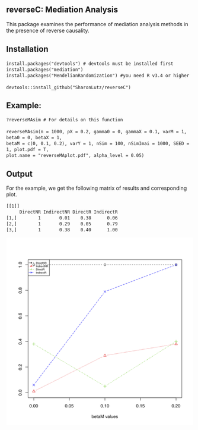 

## reverseC: Mediation Analysis
This package examines the performance of mediation analysis methods in the presence of reverse causality.

## Installation
```
install.packages("devtools") # devtools must be installed first
install.packages("mediation")
install.packages("MendelianRandomization") #you need R v3.4 or higher

devtools::install_github("SharonLutz/reverseC")
```

## Example:
```
?reverseMAsim # For details on this function

reverseMAsim(n = 1000, pX = 0.2, gamma0 = 0, gammaX = 0.1, varM = 1, beta0 = 0, betaX = 1, 
betaM = c(0, 0.1, 0.2), varY = 1, nSim = 100, nSimImai = 1000, SEED = 1, plot.pdf = T, 
plot.name = "reverseMAplot.pdf", alpha_level = 0.05)
```

## Output
For the example, we get the following matrix of results and corresponding plot.

```
[[1]]
     DirectNR IndirectNR DirectR IndirectR
[1,]        1       0.01    0.38      0.06
[2,]        1       0.29    0.05      0.79
[3,]        1       0.38    0.40      1.00
```
<img src="https://github.com/SharonLutz/reverseC/blob/master/reverseMAplot.png" width="600">
